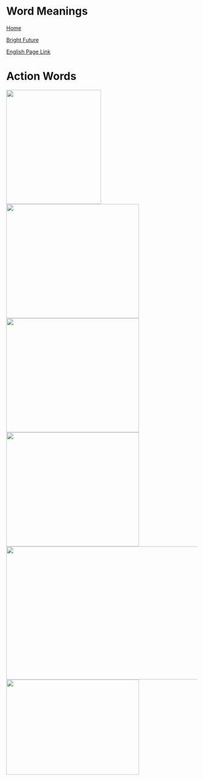 # Word Meanings


[Home](all-files-links.md)

[Bright Future](bright-future.md)

[English Page Link](all-english-links.md)

# Action Words

<img src="https://i.pinimg.com/originals/39/e8/52/39e85202dab472c06d423be11a5f50a7.png" width="250" height="300">

<img src="https://encrypted-tbn0.gstatic.com/images?q=tbn:ANd9GcSBFKiHZx6WlHbZpq-c11TszLGnWHWuyQMUOaf-R3prJuGE_1VJ_Heex6DDT2fQTXUh0vk&usqp=CAU" width="350" height="300">

<img src="https://i.ytimg.com/vi/z95ScJn9gGQ/sddefault.jpg" width="350" height="300">

<img src="https://i.ytimg.com/vi/c6Sc5ZUha4o/hqdefault.jpg" width="350" height="300">


<img src="https://i.ytimg.com/vi/HXl8MZhZx6M/maxresdefault.jpg" width="650" height="350">

<img src="https://i0.wp.com/onlymyenglish.com/wp-content/uploads/2020/08/future-continuous-tense.png?fit=668%2C376&ssl=1" width="350" height="250">




